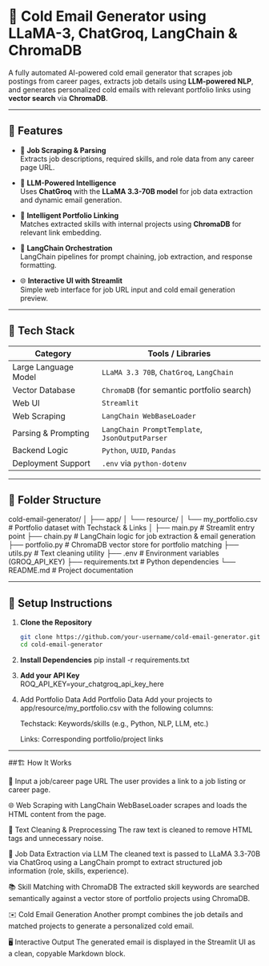 # 📧 Cold Email Generator using LLaMA-3, ChatGroq, LangChain & ChromaDB

A fully automated AI-powered cold email generator that scrapes job postings from career pages, extracts job details using **LLM-powered NLP**, and generates personalized cold emails with relevant portfolio links using **vector search** via **ChromaDB**.

---

## 🚀 Features

- 🔎 **Job Scraping & Parsing**  
  Extracts job descriptions, required skills, and role data from any career page URL.

- 🧠 **LLM-Powered Intelligence**  
  Uses **ChatGroq** with the **LLaMA 3.3-70B model** for job data extraction and dynamic email generation.

- 🔗 **Intelligent Portfolio Linking**  
  Matches extracted skills with internal projects using **ChromaDB** for relevant link embedding.

- 🧵 **LangChain Orchestration**  
  LangChain pipelines for prompt chaining, job extraction, and response formatting.

- 🌐 **Interactive UI with Streamlit**  
  Simple web interface for job URL input and cold email generation preview.

---

## 🧠 Tech Stack

| Category           | Tools / Libraries                                      |
|--------------------|--------------------------------------------------------|
| Large Language Model | `LLaMA 3.3 70B`, `ChatGroq`, `LangChain`            |
| Vector Database    | `ChromaDB` (for semantic portfolio search)             |
| Web UI             | `Streamlit`                                            |
| Web Scraping       | `LangChain WebBaseLoader`                              |
| Parsing & Prompting| `LangChain PromptTemplate`, `JsonOutputParser`        |
| Backend Logic      | `Python`, `UUID`, `Pandas`                             |
| Deployment Support | `.env` via `python-dotenv`                             |

---

## 📁 Folder Structure

cold-email-generator/
│
├── app/
│ └── resource/
│ └── my_portfolio.csv # Portfolio dataset with Techstack & Links
│
├── main.py # Streamlit entry point
├── chain.py # LangChain logic for job extraction & email generation
├── portfolio.py # ChromaDB vector store for portfolio matching
├── utils.py # Text cleaning utility
├── .env # Environment variables (GROQ_API_KEY)
├── requirements.txt # Python dependencies
└── README.md # Project documentation


---

## 🔧 Setup Instructions

1. **Clone the Repository**
   ```bash
   git clone https://github.com/your-username/cold-email-generator.git
   cd cold-email-generator
2. **Install Dependencies**
    pip install -r requirements.txt
3. **Add your API Key**   
    ROQ_API_KEY=your_chatgroq_api_key_here
4. Add Portfolio Data
      Add Portfolio Data
      Add your projects to app/resource/my_portfolio.csv with the following columns:

      Techstack: Keywords/skills (e.g., Python, NLP, LLM, etc.)

      Links: Corresponding portfolio/project links
---

##🏗️ How It Works


🔗 Input a job/career page URL
The user provides a link to a job listing or career page.

🌐 Web Scraping with LangChain
WebBaseLoader scrapes and loads the HTML content from the page.

🧹 Text Cleaning & Preprocessing
The raw text is cleaned to remove HTML tags and unnecessary noise.

🧠 Job Data Extraction via LLM
The cleaned text is passed to LLaMA 3.3-70B via ChatGroq using a LangChain prompt to extract structured job information (role, skills, experience).

📚 Skill Matching with ChromaDB
The extracted skill keywords are searched semantically against a vector store of portfolio projects using ChromaDB.

✉️ Cold Email Generation
Another prompt combines the job details and matched projects to generate a personalized cold email.

🖥️ Interactive Output
The generated email is displayed in the Streamlit UI as a clean, copyable Markdown block.


